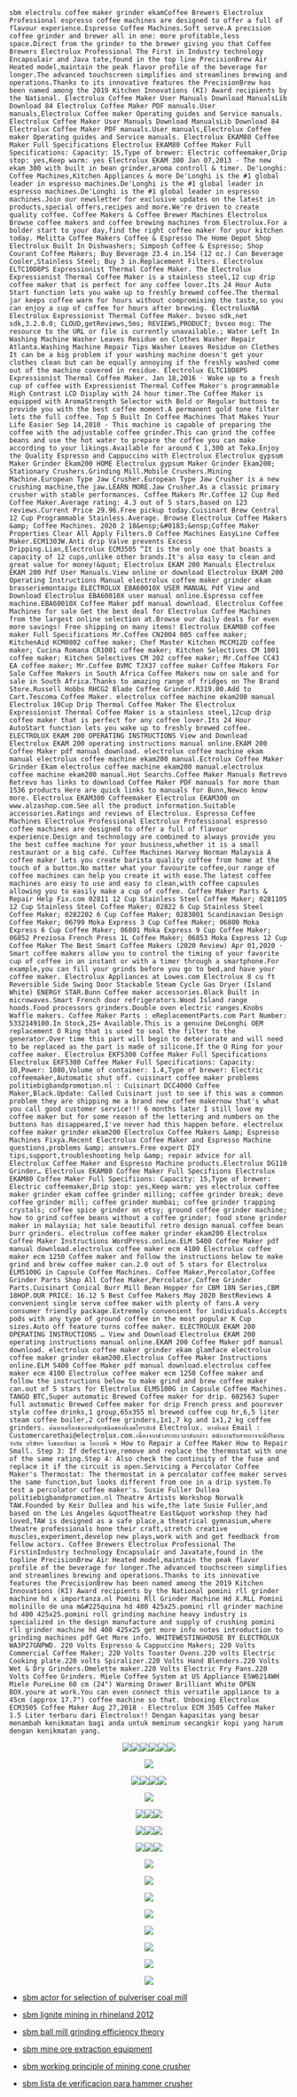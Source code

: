 
```
sbm electrolu coffee maker grinder ekamCoffee Brewers Electrolux Professional espresso coffee machines are designed to offer a full of flavour experience.Espresso Coffee Machines.Soft serve.A precision coffee grinder and brewer all in one: more profitable,less space.Direct from the grinder to the brewer giving you that Coffee Brewers Electrolux Professional The First in Industry technology Encapsulair and Java tate,found in the top line PrecisionBrew Air Heated model,maintain the peak flavor profile of the beverage for longer.The advanced touchscreen simplifies and streamlines brewing and operations.Thanks to its innovative features the PrecisionBrew has been named among the 2019 Kitchen Innovations (KI) Award recipients by the National. Electrolux Coffee Maker User Manuals Download ManualsLib Download 84 Electrolux Coffee Maker PDF manuals.User manuals,Electrolux Coffee maker Operating guides and Service manuals. Electrolux Coffee Maker User Manuals Download ManualsLib Download 84 Electrolux Coffee Maker PDF manuals.User manuals,Electrolux Coffee maker Operating guides and Service manuals. Electrolux EKAM80 Coffee Maker Full Specifications Electrolux EKAM80 Coffee Maker Full Specifications: Capacity: 15,Type of brewer: Electric coffeemaker,Drip stop: yes,Keep warm: yes Electrolux EKAM 300 Jan 07,2013 · The new ekam 300 with built in bean grinder,aroma controll & timer. De'Longhi: Coffee Machines,Kitchen Appliances & more De'Longhi is the #1 global leader in espresso machines.De'Longhi is the #1 global leader in espresso machines.De'Longhi is the #1 global leader in espresso machines.Join our newsletter for exclusive updates on the latest in products,special offers,recipes and more.We're driven to create quality coffee. Coffee Makers & Coffee Brewer Machines Electrolux Browse coffee makers and coffee brewing machines from Electrolux.For a bolder start to your day,find the right coffee maker for your kitchen today. Melitta Coffee Makers Coffee & Espresso The Home Depot Shop Electrolux Built In Dishwashers; Simposh Coffee & Espresso; Shop Courant Coffee Makers; Buy Beverage 23.4 in.154 (12 oz.) Can Beverage Cooler,Stainless Steel; Buy 3 in.Replacement Filters. Electrolux ELTC10D8PS Expressionist Thermal Coffee Maker. The Electrolux Expressionist Thermal Coffee Maker is a stainless steel,12 cup drip coffee maker that is perfect for any coffee lover.Its 24 Hour Auto Start function lets you wake up to freshly brewed coffee.The thermal jar keeps coffee warm for hours without compromising the taste,so you can enjoy a cup of coffee for hours after brewing. ElectroluxNA Electrolux Expressionist Thermal Coffee Maker. bvseo sdk,net sdk,3.2.0.0; CLOUD,getReviews,5ms; REVIEWS,PRODUCT; bvseo msg: The resource to the URL or file is currently unavailable.; Water Left In Washing Machine Washer Leaves Residue on Clothes Washer Repair Atlanta.Washing Machine Repair Tips Washer Leaves Residue on Clothes It can be a big problem if your washing machine doesn't get your clothes clean but can be equally annoying if the freshly washed come out of the machine covered in residue. Electrolux ELTC10D8PS Expressionist Thermal Coffee Maker. Jan 18,2016 · Wake up to a fresh cup of coffee with Expressionist Thermal Coffee Maker's programmable High Contrast LCD Display with 24 hour timer.The Coffee Maker is equipped with AromaStrength Selector with Bold or Regular buttons to provide you with the best coffee moment.A permanent gold tone filter lets the full coffee. Top 5 Built In Coffee Machines That Makes Your Life Easier Sep 14,2010 · This machine is capable of preparing the coffee with the adjustable coffee grinder.This can grind the coffee beans and use the hot water to prepare the coffee you can make according to your likings.Available for around € 1,300 at Teka.Enjoy the Quality Espresso and Cappuccino with Electrolux Electrolux gypsum Maker Grinder Ekam200 HOME Electrolux gypsum Maker Grinder Ekam200; Stationary Crushers.Grinding Mill.Mobile Crushers.Mining Machine.European Type Jaw Crusher.European Type Jaw Crusher is a new crushing machine,the jaw.LEARN MORE.Jaw Crusher.As a classic primary crusher with stable performances. Coffee Makers Mr.Coffee 12 Cup Red Coffee Maker.Average rating: 4.3 out of 5 stars,based on 123 reviews.Current Price 29.96.Free pickup today.Cuisinart Brew Central 12 Cup Programmable Stainless.Average. Browse Electrolux Coffee Makers &amp; Coffee Machines. 2020 2 18&ensp;&#0183;&ensp;Coffee Maker Properties Clear All Apply Filters.0 Coffee Machines EasyLine Coffee Maker.ECM1303W.Anti drip Valve prevents Excess Dripping.Lian,Electrolux ECM3505 “It is the only one that boasts a capacity of 12 cups,unlike other brands.It's also easy to clean and great value for money!&quot; Electrolux EKAM 200 Manuals Electrolux EKAM 200 Pdf User Manuals.View online or download Electrolux EKAM 200 Operating Instructions Manual electrolux coffee maker grinder ekam brasseriemontaigu ELECTROLUX EBA60010X USER MANUAL Pdf View and Download Electrolux EBA60010X user manual online.Espresso coffee machine.EBA60010X Coffee Maker pdf manual download. Electrolux Coffee Machines for sale Get the best deal for Electrolux Coffee Machines from the largest online selection at.Browse our daily deals for even more savings! Free shipping on many items! Electrolux EKAM80 coffee maker Full Specifications Mr.Coffee CN2004 005 coffee maker; KitchenAid KCM0802 coffee maker; Chef Master Kitchen MCCM12D coffee maker; Cucina Romana CR1001 coffee maker; Kitchen Selectives CM 1001 coffee maker; Kitchen Selectives CM 202 coffee maker; Mr.Coffee CC43 EA coffee maker; Mr.Coffee BVMC TJX37 coffee maker Coffee Makers For Sale Coffee Makers in South Africa Coffee Makers now on sale and for sale in South Africa.Thanks to amazing range of fridges on The Brand Store.Russell Hobbs RHCG2 Blade Coffee Grinder.R319.00.Add to Cart.Tescoma Coffee Maker. electrolux coffee machine ekam200 manual Electrolux 10Cup Drip Thermal Coffee Maker The Electrolux Expressionist Thermal Coffee Maker is a stainless steel,12cup drip coffee maker that is perfect for any coffee lover.Its 24 Hour AutoStart function lets you wake up to freshly brewed coffee. ELECTROLUX EKAM 200 OPERATING INSTRUCTIONS View and Download Electrolux EKAM 200 operating instructions manual online.EKAM 200 Coffee Maker pdf manual download. electrolux coffee machine ekam manual electrolux coffee machine ekam200 manual.Ectrolux Coffee Maker Grinder Ekam electrolux coffee machine ekam200 manual.electrolux coffee machine ekam200 manual.Hot Searchs.Coffee Maker Manuals Retrevo Retrevo has links to download Coffee Maker PDF manuals for more than 1536 products Here are quick links to manuals for Bunn,Newco know more. Electrolux EKAM300 Coffeemaker Electrolux EKAM300 on www.alzashop.com.See all the product information.Suitable accessories.Ratings and reviews of Electrolux. Espresso Coffee Machines Electrolux Professional Electrolux Professional espresso coffee machines are designed to offer a full of flavour experience.Design and technology are combined to always provide you the best coffee machine for your business,whether it is a small restaurant or a big café. Coffee Machines Harvey Norman Malaysia A coffee maker lets you create barista quality coffee from home at the touch of a button.No matter what your favourite coffee,our range of coffee machines can help you create it with ease.The latest coffee machines are easy to use and easy to clean,with coffee capsules allowing you to easily make a cup of coffee. Coffee Maker Parts & Repair Help Fix.com 02811 12 Cup Stainless Steel Coffee Maker; 0281105 12 Cup Stainless Steel Coffee Maker; 02822 6 Cup Stainless Steel Coffee Maker; 0282202 6 Cup Coffee Maker; 0283001 Scandinavian Design Coffee Maker; 06799 Moka Express 3 Cup Coffee Maker; 06800 Moka Express 6 Cup Coffee Maker; 06801 Moka Express 9 Cup Coffee Maker; 06852 Preziosa French Press 1L Coffee Maker; 06853 Moka Express 12 Cup Coffee Maker The Best Smart Coffee Makers (2020 Review) Apr 01,2020 · Smart coffee makers allow you to control the timing of your favorite cup of coffee in an instant or with a timer through a smartphone.For example,you can fill your grinds before you go to bed,and have your coffee maker. Electrolux Appliances at Lowes.com Electrolux 8 cu ft Reversible Side Swing Door Stackable Steam Cycle Gas Dryer (Island White) ENERGY STAR.Bunn Coffee maker accessories.Black Built in microwaves.Smart French door refrigerators.Wood Island range hoods.Food processors grinders.Double oven electric ranges.Knobs Waffle makers. Coffee Maker Parts : eReplacementParts.com Part Number: 5332149100.In Stock,25+ Available.This is a genuine DeLonghi OEM replacement O Ring that is used to seal the filter to the generator.Over time this part will begin to deteriorate and will need to be replaced as the part is made of silicone.If the O Ring for your coffee maker. Electrolux EKF5300 Coffee Maker Full Specifications Electrolux EKF5300 Coffee Maker Full Specifications: Capacity: 10,Power: 1080,Volume of container: 1.4,Type of brewer: Electric coffeemaker,Automatic shut off. cuisinart coffee maker problems politiebigbandpromotion.nl : Cuisinart DCC4000 Coffee Maker,Black.Update: Called Cuisinart just to see if this was a common problem they are shipping me a brand new coffee makernow that's what you call good customer service!!! 6 months later I still love my coffee maker but for some reason of the lettering and numbers on the buttons has disappeared,I've never had this happen before. electrolux coffee maker grinder ekam200 Electrolux Coffee Makers &amp; Espresso Machines Fixya.Recent Electrolux Coffee Maker and Espresso Machine questions,problems &amp; answers.Free expert DIY tips,support,troubleshooting help &amp; repair advice for all Electrolux Coffee Maker and Espresso Machine products.Electrolux DG110 Grinder… Electrolux EKAM80 Coffee Maker Full Specifiions Electrolux EKAM80 Coffee Maker Full Specifiions: Capacity: 15,Type of brewer: Electric coffeemaker,Drip stop: yes,Keep warm: yes electrolux coffee maker grinder ekam coffee grinder milling; coffee grinder break; deve coffee grinder mill; coffee grinder mumbai; coffee grinder trapping crystals; coffee spice grinder on etsy; ground coffee grinder machine; how to grind coffee beans without a coffee grinder; food stone grinder maker in malaysia; hot sale beautiful retro design manual coffee bean burr grinders. electrolux coffee maker grinder ekam200 Electrolux Coffee Maker Instructions WordPress.online.ELM 5400 Coffee Maker pdf manual download.electrolux coffee maker ecm 4100 Electrolux coffee maker ecm 1250 Coffee maker and follow the instructions below to make grind and brew coffee maker can.2.0 out of 5 stars for Electrolux ELM5100G in Capsule Coffee Machines. Coffee Maker,Percolator,Coffee Grinder Parts Shop All Coffee Maker,Percolator,Coffee Grinder Parts.Cuisinart Conical Burr Mill Bean Hopper for CBM 18N Series,CBM 18HOP.OUR PRICE: 16.12 5 Best Coffee Makers May 2020 BestReviews A convenient single serve coffee maker with plenty of fans.A very consumer friendly package.Extremely convenient for individuals.Accepts pods with any type of ground coffee in the most popular K Cup sizes.Auto off feature turns coffee maker. ELECTROLUX EKAM 200 OPERATING INSTRUCTIONS … View and Download Electrolux EKAM 200 operating instructions manual online.EKAM 200 Coffee Maker pdf manual download. electrolux coffee maker grinder ekam glamface electrolux coffee maker grinder ekam200.Electrolux Coffee Maker Instructions online.ELM 5400 Coffee Maker pdf manual download.electrolux coffee maker ecm 4100 Electrolux coffee maker ecm 1250 Coffee maker and follow the instructions below to make grind and brew coffee maker can.out of 5 stars for Electrolux ELM5100G in Capsule Coffee Machines. TANGO BTC,Super automatic Brewed Coffee maker for drip. 602563 Super full automatic Brewed Coffee maker for drip French press and pourover style coffee drinks,1 group,65x355 ml brewed coffee cup hr,6,5 liter steam coffee boiler,2 coffee grinders,1x1,7 kg and 1x1,2 kg coffee grinders. ค้นหาเครื่องชงกาแฟทุกชนิดของอีเลคโทรลักซ์ Electrolux. ทางอีเมล์ Email : Customercarethai@electrolux.com.เนื่องจากช่วงระยะเวลาดังกล่าว พนักงานรับสายอาจจะมีปริมาณจำกัด บริษัทฯ จึงขออภัยมา ณ โอกาสนี้ × How to Repair a Coffee Maker How to Repair Small. Step 3: If defective,remove and replace the thermostat with one of the same rating.Step 4: Also check the continuity of the fuse and replace it if the circuit is open.Servicing a Percolator Coffee Maker's Thermostat: The thermostat in a percolator coffee maker serves the same function,but looks different from one in a drip system.To test a percolator coffee maker's. Susie Fuller Dullea politiebigbandpromotion.nl Theatre Artists Workshop Norwalk TAW.Founded by Keir Dullea and his wife,the late Susie Fuller,and based on the Los Angeles &quotTheatre East&quot workshop they had loved,TAW is designed as a safe place,a theatrical gymnasium,where theatre professionals hone their craft,stretch creative muscles,experiment,develop new plays,work with and get feedback from fellow actors. Coffee Brewers Electrolux Professional The FirstinIndustry technology Encapsulair and Javatate,found in the topline PrecisionBrew Air Heated model,maintain the peak flavor profile of the beverage for longer.The advanced touchscreen simplifies and streamlines brewing and operations.Thanks to its innovative features the PrecisionBrew has been named among the 2019 Kitchen Innovations (KI) Award recipients by the National pomini rll grinder machine hd x importanza.nl Pomini Rll Grinder Machine Hd X.RLL Pomini molinillo de una m&#225quina hd 400 425x25.pomini rll grinder machine hd 400 425x25.pomini roll grinding machine heavy industry is specialized in the design manufacture and supply of crushing pomini rll grinder machine hd 400 425x25 get more info notes introduction to grinding machines pdf Get More info. WHITEWESTINGHOUSE BY ELECTROLUX WA3P27GNPWD. 220 Volts Espresso & Cappuccino Makers; 220 Volts Commercial Coffee Maker; 220 Volts Toaster Ovens.220 volts Electric Cooking plate.220 volts Spiralizer.220 Volts Hand Blenders.220 Volts Wet & Dry Grinders.Omelette maker.220 Volts Electric Fry Pans.220 Volts Coffee Grinders. Miele Coffee System at US Appliance ESW6214WH Miele PureLine 60 cm (24") Warming Drawer Brilliant White OPEN BOX.youre at work.You can even connect this versatile appliance to a 45cm (approx 17.7") coffee machine so that. Unboxing Electrolux ECM3505 Coffee Maker Aug 27,2018 · Electrolux ECM 3505 Coffee Maker 1.5 Liter terbaru dari Electrolux!! Dengan kapasitas yang besar menambah kenikmatan bagi anda untuk meminum secangkir kopi yang harum dengan kenikmatan yang. 
```

<div align="center">
  
<a rel="nofollow" href="https://m.shibang-china.com?f=github&k=sbm+electrolu+coffee+maker+grinder+ekam"><img src="https://static.shibang-china.com/en/l.png"></a><img src="https://static.shibang-china.com/en/hw.png"><a rel="nofollow" href="https://m.shibang-china.com/product/?f=github&k=sbm+electrolu+coffee+maker+grinder+ekam"><img src="https://static.shibang-china.com/en/p.png"></a><a rel="nofollow" href="https://m.shibang-china.com/cases/?f=github&k=sbm+electrolu+coffee+maker+grinder+ekam"><img src="https://static.shibang-china.com/en/c.png"></a><a rel="nofollow" href="https://m.shibang-china.com/news/?f=github&k=sbm+electrolu+coffee+maker+grinder+ekam"><img src="https://static.shibang-china.com/en/n.png"></a><a rel="nofollow" href="https://m.shibang-china.com?f=github&k=sbm+electrolu+coffee+maker+grinder+ekam"><img src="https://static.shibang-china.com/en/m.png"></a>

<a rel="nofollow" href="https://m.shibang-china.com/product/?f=github&k=sbm+electrolu+coffee+maker+grinder+ekam"><img src="https://static.shibang-china.com/en/b.jpg"></a>
  
<a rel="nofollow" href="https://m.shibang-china.com/solution-aggregate.html?f=github&k=sbm+electrolu+coffee+maker+grinder+ekam"><img src="https://static.shibang-china.com/en/a.jpg"></a><a rel="nofollow" href="https://m.shibang-china.com/solution-mine.html?f=github&k=sbm+electrolu+coffee+maker+grinder+ekam"><img src="https://static.shibang-china.com/en/m.jpg"></a><a rel="nofollow" href="https://m.shibang-china.com/solution-mill.html?f=github&k=sbm+electrolu+coffee+maker+grinder+ekam"><img src="https://static.shibang-china.com/en/g.jpg"></a><a rel="nofollow" href="https://m.shibang-china.com/solution-epc.html?f=github&k=sbm+electrolu+coffee+maker+grinder+ekam"><img src="https://static.shibang-china.com/en/e.jpg"></a>

<a rel="nofollow" href="https://m.shibang-china.com/product/?f=github&k=sbm+electrolu+coffee+maker+grinder+ekam"><img src="https://static.shibang-china.com/en/a-p.png"></a>

<a rel="nofollow" href="https://m.shibang-china.com/product/crusher/c6x.html?f=github&k=sbm+electrolu+coffee+maker+grinder+ekam"><img src="https://static.shibang-china.com/en/j.jpg"></a><a rel="nofollow" href="https://m.shibang-china.com/product/crusher/ci5x.html?f=github&k=sbm+electrolu+coffee+maker+grinder+ekam"><img src="https://static.shibang-china.com/en/i.jpg"></a><a rel="nofollow" href="https://m.shibang-china.com/product/crusher/hst.html?f=github&k=sbm+electrolu+coffee+maker+grinder+ekam"><img src="https://static.shibang-china.com/en/c.jpg"></a>

<a rel="nofollow" href="https://m.shibang-china.com/product/mill/mtw.html?f=github&k=sbm+electrolu+coffee+maker+grinder+ekam"><img src="https://static.shibang-china.com/en/mtw.jpg"></a><a rel="nofollow" href="https://m.shibang-china.com/product/mill/scm.html?f=github&k=sbm+electrolu+coffee+maker+grinder+ekam"><img src="https://static.shibang-china.com/en/scm.jpg"></a><a rel="nofollow" href="https://m.shibang-china.com/product/mill/lm.html?f=github&k=sbm+electrolu+coffee+maker+grinder+ekam"><img src="https://static.shibang-china.com/en/lm.jpg"></a>

<a rel="nofollow" href="https://m.shibang-china.com/product/sand/vsi6x.html?f=github&k=sbm+electrolu+coffee+maker+grinder+ekam"><img src="https://static.shibang-china.com/en/6x.jpg"></a><a rel="nofollow" href="https://m.shibang-china.com/product/sand/vu.html?f=github&k=sbm+electrolu+coffee+maker+grinder+ekam"><img src="https://static.shibang-china.com/en/vu.jpg"></a><a rel="nofollow" href="https://m.shibang-china.com/product/mobile/klun.html?f=github&k=sbm+electrolu+coffee+maker+grinder+ekam"><img src="https://static.shibang-china.com/en/k.jpg"></a>

<a rel="nofollow" href="https://m.shibang-china.com/cases/?f=github&k=sbm+electrolu+coffee+maker+grinder+ekam"><img src="https://static.shibang-china.com/en/case.png"></a>

<a rel="nofollow" href="https://m.shibang-china.com/cases/aggregate/202.html?f=github&k=sbm+electrolu+coffee+maker+grinder+ekam"><img src="https://static.shibang-china.com/en/c-1.jpg"></a>

<a rel="nofollow" href="https://m.shibang-china.com/cases/aggregate/203.html?f=github&k=sbm+electrolu+coffee+maker+grinder+ekam"><img src="https://static.shibang-china.com/en/c-2.jpg"></a>

<a rel="nofollow" href="https://m.shibang-china.com/cases/mill/123.html?f=github&k=sbm+electrolu+coffee+maker+grinder+ekam"><img src="https://static.shibang-china.com/en/c-3.jpg"></a>

<a rel="nofollow" href="https://m.shibang-china.com/contact_us.html?f=github&k=sbm+electrolu+coffee+maker+grinder+ekam"><img src="https://static.shibang-china.com/en/contact.png"></a>

<a rel="nofollow" href="https://swt.shibang-china.com/?f=github&k=sbm+electrolu+coffee+maker+grinder+ekam"><img src="https://static.shibang-china.com/en/chat.png"></a>

<a rel="nofollow" href="https://whatsapp.shibangsoft.com/WhatsApp.php?f=github&k=sbm+electrolu+coffee+maker+grinder+ekam"><img src="https://static.shibang-china.com/en/whatsapp.png"></a>

<a rel="nofollow" href="https://m.shibang-china.com/?f=github&k=sbm+electrolu+coffee+maker+grinder+ekam"><img src="https://static.shibang-china.com/en/website.png"></a>

</div>


* [sbm actor for selection of pulveriser coal mill](sbm%20actor%20for%20selection%20of%20pulveriser%20coal%20mill.md)

* [sbm lignite mining in rhineland 2012](sbm%20lignite%20mining%20in%20rhineland%202012.md)

* [sbm ball mill grinding efficiency theory](sbm%20ball%20mill%20grinding%20efficiency%20theory.md)

* [sbm mine ore extraction equipment](sbm%20mine%20ore%20extraction%20equipment.md)

* [sbm working principle of mining cone crusher](sbm%20working%20principle%20of%20mining%20cone%20crusher.md)

* [sbm lista de verificacion para hammer crusher](sbm%20lista%20de%20verificacion%20para%20hammer%20crusher.md)